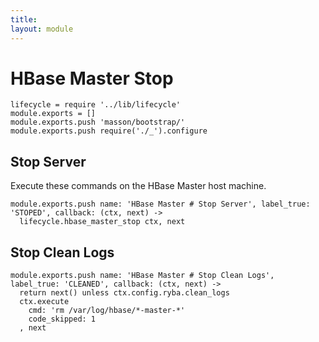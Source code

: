 ```yaml
---
title: 
layout: module
---
```


# HBase Master Stop

    lifecycle = require '../lib/lifecycle'
    module.exports = []
    module.exports.push 'masson/bootstrap/'
    module.exports.push require('./_').configure

## Stop Server

Execute these commands on the HBase Master host machine.

    module.exports.push name: 'HBase Master # Stop Server', label_true: 'STOPED', callback: (ctx, next) ->
      lifecycle.hbase_master_stop ctx, next

## Stop Clean Logs

    module.exports.push name: 'HBase Master # Stop Clean Logs', label_true: 'CLEANED', callback: (ctx, next) ->
      return next() unless ctx.config.ryba.clean_logs
      ctx.execute
        cmd: 'rm /var/log/hbase/*-master-*'
        code_skipped: 1
      , next
